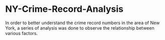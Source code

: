 # NY-Crime-Record-Analysis

In order to better understand the crime record numbers in the area of New York, a series of analysis was done to observe the relationship between various factors.
